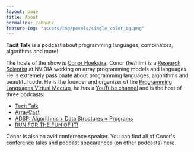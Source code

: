 ```yaml
---
layout: page
title: About
permalink: /about/
feature-img: "assets/img/pexels/single_color_bg.png"
---
```


**Tacit Talk** is a podcast about programming languages, combinators, algorithms and more! 

The hosts of the show is [Conor Hoekstra](https://twitter.com/code_report). Conor (he/him) is a [Research Scientist](https://www.linkedin.com/in/conorhoekstra/) at NVIDIA working on array programming models and languages. He is extremely passionate about programming languages, algorithms and beautiful code. He is the founder and organizer of the [Programming Languages Virtual Meetup](https://www.meetup.com/Programming-Languages-Toronto-Meetup/), he has a [YouTube channel](https://www.youtube.com/codereport) and is the host of three podcasts: 

* [Tacit Talk](https://adspthepodcast.com/)
* [ArrayCast](https://www.arraycast.com/)
* [ADSP: Algorithms + Data Structures = Programs](https://adspthepodcast.com/)
* [RUN FOR THE FUN OF IT!](https://runforthefunofit.com/)

Conor is also an avid conference speaker. You can find all of Conor's conference talks and podcast appearances (on other podcasts) [here](https://github.com/codereport/Talks/blob/master/README.md).
